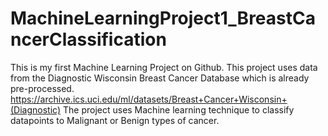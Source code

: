 # MachineLearningProject1_BreastCancerClassification
This is my first Machine Learning Project on Github. This project uses data from the Diagnostic Wisconsin Breast Cancer Database which is already pre-processed. 
https://archive.ics.uci.edu/ml/datasets/Breast+Cancer+Wisconsin+(Diagnostic)
The project uses Machine learning technique to classify datapoints to Malignant or Benign types of cancer. 
